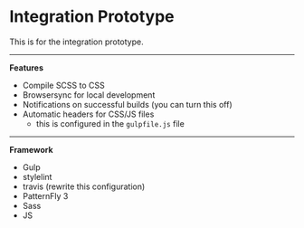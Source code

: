 # Integration Prototype

This is for the integration prototype.

----

**Features**

- Compile SCSS to CSS
- Browsersync for local development
- Notifications on successful builds (you can turn this off)
- Automatic headers for CSS/JS files
  - this is configured in the `gulpfile.js` file

----

**Framework**

- Gulp
- stylelint
- travis (rewrite this configuration)
- PatternFly 3
- Sass
- JS
